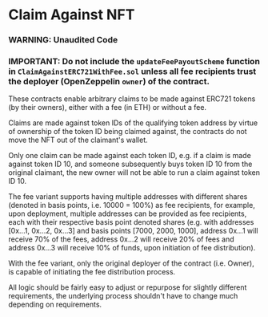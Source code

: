 # Claim Against NFT

### WARNING: Unaudited Code

### IMPORTANT: Do not include the `updateFeePayoutScheme` function in `ClaimAgainstERC721WithFee.sol` unless all fee recipients trust the deployer (OpenZeppelin `owner`) of the contract.

These contracts enable arbitrary claims to be made against ERC721 tokens (by their owners), either with a fee (in ETH) or without a fee.

Claims are made against token IDs of the qualifying token address by virtue of ownership of the token ID being claimed against, the contracts do not move the NFT out of the claimant's wallet.

Only one claim can be made against each token ID, e.g. if a claim is made against token ID 10, and someone subsequently buys token ID 10 from the original claimant, the new owner will not be able to run a claim against token ID 10.

The fee variant supports having multiple addresses with different shares (denoted in basis points, i.e. 10000 = 100%) as fee recipients, for example, upon deployment, multiple addresses can be provided as fee recipients, each with their respective basis point denoted shares (e.g. with addresses [0x...1, 0x...2, 0x...3] and basis points [7000, 2000, 1000], address 0x...1 will receive 70% of the fees, address 0x...2 will receive 20% of fees and address 0x...3 will receive 10% of funds, upon initiation of fee distribution).

With the fee variant, only the original deployer of the contract (i.e. Owner), is capable of initiating the fee distribution process.

All logic should be fairly easy to adjust or repurpose for slightly different requirements, the underlying process shouldn't have to change much depending on requirements.